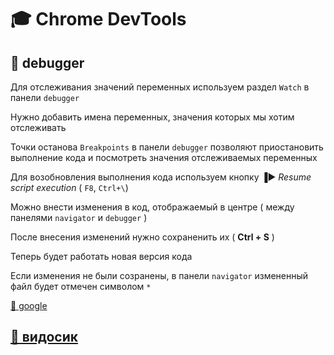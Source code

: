 # 🎓 Chrome DevTools

## 📖 debugger

Для отслеживания значений переменных  используем раздел  `Watch`  в панели  `debugger`

Нужно добавить имена переменных, значения которых мы хотим отслеживать

Точки останова   `Breakpoints`    в панели   `debugger`   позволяют приостановить выполнение кода 
и посмотреть значения отслеживаемых переменных

Для возобновления выполнения кода используем кнопку   ▐▶️  *Resume script execution* 
 ( `F8`, `Ctrl+\`)

Можно внести изменения в код, отображаемый в центре ( между панелями `navigator` и `debugger` )

После внесения изменений нужно сохраненить их  ( **Ctrl + S** )

Теперь будет работать новая версия кода

Если изменения не были созранены, в панели  `navigator`  измененный файл будет отмечен символом `*`

[🔗 google](https://developers.google.com/web/tools/chrome-devtools/)


## [🎥 видосик](https://youtu.be/PQYG2aJf6uI)